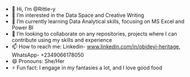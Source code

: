 - 👋 Hi, I’m @Rittie-y
- 👀 I’m interested in the Data Space and Creative Writing
- 🌱 I’m currently learning Data Analytical skills, focusing on MS Excel and Power BI 
- 💞️ I’m looking to collaborate on any repositories, projects where I can contribute using my skills and experience
- 📫 How to reach me: Linkedin- www.linkedin.com/in/obideyi-heritage, WhatsApp- +2349066178050
- 😄 Pronouns: She/Her
- ⚡ Fun fact: I engage in my fantasies a lot, and I love good food

<!---
Rittie-y/Rittie-y is a ✨ special ✨ repository because its `README.md` (this file) appears on your GitHub profile.
You can click the Preview link to take a look at your changes.
--->
